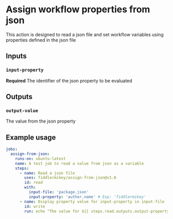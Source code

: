 # Assign workflow properties from json

This action is designed to read a json file and set workflow variables using properties defined in the json file

## Inputs

### `input-property`

**Required** The identifier of the json property to be evaluated

## Outputs

### `output-value`

The value from the json property

## Example usage

```yaml
jobs:
  assign-from-json:
    runs-on: ubuntu-latest
    name: A test job to read a value from json as a variable
    steps:
      - name: Read a json file 
        uses: fiddlermikey/assign-from-json@v1.0
        id: read
        with:
          input-file: 'package.json'
          input-property: 'author.name' # Exp: 'fiddlermikey'
      - name: Display property value for input-property in input-file
        id: write
        run: echo "The value for ${{ steps.read.outputs.output-property }} is ${{ steps.read.outputs.output-value }}"

```